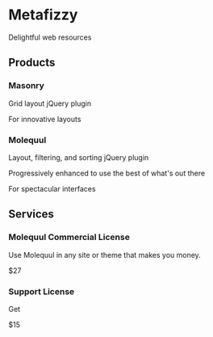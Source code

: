 Metafizzy
=========

Delightful web resources

Products
--------

### Masonry

Grid layout jQuery plugin

For innovative layouts

### Molequul

Layout, filtering, and sorting jQuery plugin

Progressively enhanced to use the best of what's out there

For spectacular interfaces

Services
--------

### Molequul Commercial License

Use Molequul in any site or theme that makes you money.

$27

### Support License

Get 

$15
